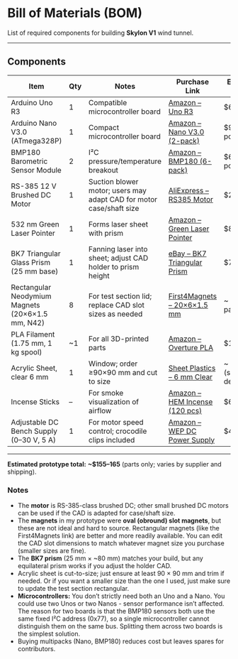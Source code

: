 # Bill of Materials (BOM)

List of required components for building **Skylon V1** wind tunnel.  

---

## Components

| Item                                    | Qty   | Notes                                                                 | Purchase Link | Est. price (USD) |
|-----------------------------------------|-------|----------------------------------------------------------------------|---------------|------------------|
| Arduino Uno R3                          | 1     | Compatible microcontroller board                                     | [Amazon – Uno R3](https://www.amazon.com/WWZMDiB-ATmega328P-microcontroller-Development-Compatible/dp/B0BV9XFQ5T/) | $6.99 |
| Arduino Nano V3.0 (ATmega328P)          | 1     | Compact microcontroller board                                        | [Amazon – Nano V3.0 (2-pack)](https://www.amazon.com/LUIRSAY-2Pcs-ATmega328P-Microcontroller-Compatible/dp/B0F1FQMNXM/) | $9.99 (2 pcs) |
| BMP180 Barometric Sensor Module         | 2     | I²C pressure/temperature breakout                                    | [Amazon – BMP180 (6-pack)](https://www.amazon.com/ACEIRMC-Temperature-Barometric-Pressure-Arduino/dp/B091GWXM8D/) | $6.99 (6 pcs) |
| RS-385 12 V Brushed DC Motor            | 1     | Suction blower motor; users may adapt CAD for motor case/shaft size  | [AliExpress – RS385 Motor](https://www.aliexpress.com/i/2251832829763932.html) | $2.03 |
| 532 nm Green Laser Pointer              | 1     | Forms laser sheet with prism                                         | [Amazon – Green Laser Pointer](https://www.amazon.com/Advanced-Long-Range-Laser-Pointer-Power/dp/B0DP9G71M2/) | $8.53 |
| BK7 Triangular Glass Prism (25 mm base) | 1     | Fanning laser into sheet; adjust CAD holder to prism height          | [eBay – BK7 Triangular Prism](https://www.ebay.com/itm/304094073131) | $7.51 |
| Rectangular Neodymium Magnets (20×6×1.5 mm, N42) | 8 | For test section lid; replace CAD slot sizes as needed | [First4Magnets – 20×6×1.5 mm](https://www.first4magnets.com/product/20-x-6-x-15mm-thick-n42-neodymium-magnet-16kg-pull-19331) | ~ £5.19 / pack |
| PLA Filament (1.75 mm, 1 kg spool)      | ~1    | For all 3D-printed parts                                             | [Amazon – Overture PLA](https://www.amazon.com/OVERTURE-Filament-Consumables-Dimensional-Accuracy/dp/B07PGY2JP1/) | $14.99 |
| Acrylic Sheet, clear 6 mm               | 1     | Window; order ≥90×90 mm and cut to size                             | [Sheet Plastics – 6 mm Clear](https://www.sheetplastics.co.uk/clear-acrylic/6mm-clear-acrylic-sheet-cut-to-size#/) | ~ £1–2 (size-dependent) |
| Incense Sticks                          | –     | For smoke visualization of airflow                                   | [Amazon – HEM Incense (120 pcs)](https://www.amazon.com/Hem-Lavender-Incense-Sticks-Count/dp/B0021GBNPC/) | $6.90 |
| Adjustable DC Bench Supply (0–30 V, 5 A)| 1     | For motor speed control; crocodile clips included                    | [Amazon – WEP DC Power Supply](https://www.amazon.com/Adjustable-Switching-Regulated-Precision-Adjustments/dp/B0BN1F6CGZ/) | $49.99 |

---

**Estimated prototype total:** **~$155–165** (parts only; varies by supplier and shipping).  

### Notes
- The **motor** is RS-385-class brushed DC; other small brushed DC motors can be used if the CAD is adapted for case/shaft size.  
- The **magnets** in my prototype were **oval (obround) slot magnets**, but these are not ideal and hard to source. Rectangular magnets (like the First4Magnets link) are better and more readily available. You can edit the CAD slot dimensions to match whatever magnet size you purchase (smaller sizes are fine).  
- The **BK7 prism** (25 mm × ~80 mm) matches your build, but any equilateral prism works if you adjust the holder CAD.  
- Acrylic sheet is cut-to-size; just ensure at least 90 × 90 mm and trim if needed. Or if you want a smaller size than the one I used, just make sure to update the test section rectangular.  
- **Microcontrollers:** You don’t strictly need both an Uno and a Nano. You could use two Unos or two Nanos - sensor performance isn’t affected. The reason for two boards is that the BMP180 sensors both use the same fixed I²C address (0x77), so a single microcontroller cannot distinguish them on the same bus. Splitting them across two boards is the simplest solution.  
- Buying multipacks (Nano, BMP180) reduces cost but leaves spares for contributors.  
